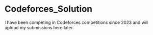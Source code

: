 # Codeforces_Solution
I have been competing in Codeforces competitions since 2023 and will upload my submissions here later.
